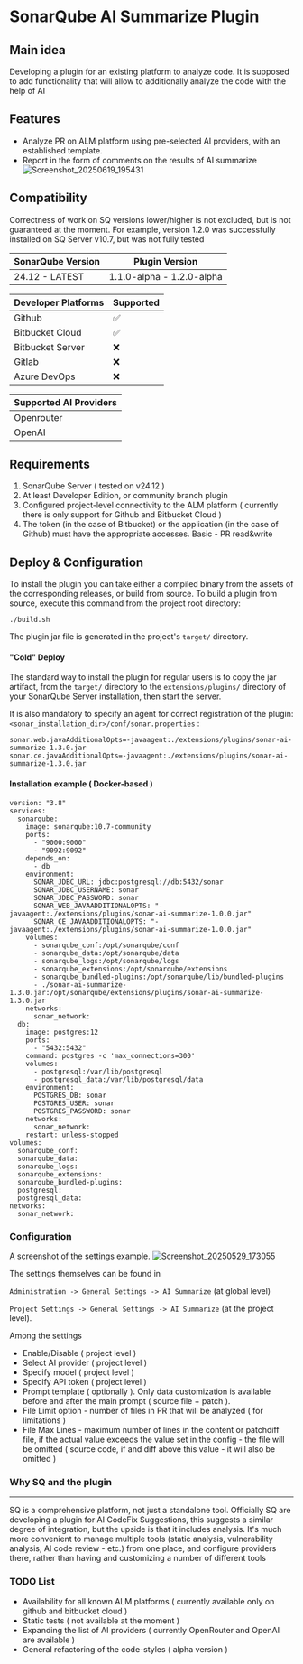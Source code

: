 SonarQube AI Summarize Plugin
==========

Main idea
--------

Developing a plugin for an existing platform to analyze code. 
It is supposed to add functionality that will allow to additionally analyze the code with the help of AI

<h2>Features</h2>

- Analyze PR on ALM platform using pre-selected AI providers, with an established template.
- Report in the form of comments on the results of AI summarize
  ![Screenshot_20250619_195431](https://github.com/user-attachments/assets/9dcdf562-c757-4efa-a8d5-df167221aea0)

<h2>Compatibility</h2>
<p>
Correctness of work on SQ versions lower/higher is not excluded, but is not guaranteed at the moment.
For example, version 1.2.0 was successfully installed on SQ Server v10.7, but was not fully tested
</p>
<table>
    <thead>
        <tr>
        <th>SonarQube Version</th>
        <th>Plugin Version</th>
        </tr>
    </thead>
    <tbody>
        <tr>
            <td>24.12 - LATEST</td>
            <td>1.1.0-alpha - 1.2.0-alpha</td>
        </tr>
    </tbody>
</table>
<table>
    <thead>
        <tr>
        <th>Developer Platforms</th>
        <th>Supported</th>
        </tr>
    </thead>
    <tbody>
        <tr>
            <td>Github</td>
            <td>✅</td>
        </tr>
        <tr>
            <td>Bitbucket Cloud</td>
            <td>✅</td>
        </tr>
        <tr>
            <td>Bitbucket Server</td>
            <td>❌</td>
        </tr>
        <tr>
            <td>Gitlab</td>
            <td>❌</td>
        </tr>
        <tr>
            <td>Azure DevOps</td>
            <td>❌</td>
        </tr>
    </tbody>
</table>
<table>
    <thead>
        <tr>
        <th>Supported AI Providers</th>
        </tr>
    </thead>
    <tbody>
        <tr>
            <td>Openrouter</td>
        </tr>
        <tr>
            <td>OpenAI</td>
        </tr>
    </tbody>
</table>

<h2>Requirements</h2>

1. SonarQube Server ( tested on v24.12 )
2. At least Developer Edition, or community branch plugin
3. Configured project-level connectivity to the ALM platform ( currently there is only support for Github and Bitbucket Cloud )
4. The token (in the case of Bitbucket) or the application (in the case of Github) must have the appropriate accesses. Basic - PR read&write

<h2>Deploy & Configuration </h2>

To install the plugin you can take either a compiled binary from the assets of the corresponding releases, or build from source.
To build a plugin from source, execute this command from the project root directory:

`./build.sh`

The plugin jar file is generated in the project's `target/` directory.

<h4>"Cold" Deploy</h4>

The standard way to install the plugin for regular users is to copy the jar artifact, from the `target/` directory to the `extensions/plugins/` directory of your SonarQube Server installation, then start the server.

It is also mandatory to specify an agent for correct registration of the plugin:
`<sonar_installation_dir>/conf/sonar.properties` :
```
sonar.web.javaAdditionalOpts=-javaagent:./extensions/plugins/sonar-ai-summarize-1.3.0.jar
sonar.ce.javaAdditionalOpts=-javaagent:./extensions/plugins/sonar-ai-summarize-1.3.0.jar
```

<h4>Installation example ( Docker-based )</h4>

````
version: "3.8"
services:
  sonarqube:
    image: sonarqube:10.7-community
    ports:
      - "9000:9000"
      - "9092:9092"
    depends_on:
      - db
    environment:
      SONAR_JDBC_URL: jdbc:postgresql://db:5432/sonar
      SONAR_JDBC_USERNAME: sonar
      SONAR_JDBC_PASSWORD: sonar
      SONAR_WEB_JAVAADDITIONALOPTS: "-javaagent:./extensions/plugins/sonar-ai-summarize-1.0.0.jar"
      SONAR_CE_JAVAADDITIONALOPTS: "-javaagent:./extensions/plugins/sonar-ai-summarize-1.0.0.jar"
    volumes:
      - sonarqube_conf:/opt/sonarqube/conf
      - sonarqube_data:/opt/sonarqube/data
      - sonarqube_logs:/opt/sonarqube/logs
      - sonarqube_extensions:/opt/sonarqube/extensions
      - sonarqube_bundled-plugins:/opt/sonarqube/lib/bundled-plugins
      - ./sonar-ai-summarize-1.3.0.jar:/opt/sonarqube/extensions/plugins/sonar-ai-summarize-1.3.0.jar
    networks:
      sonar_network:
  db:
    image: postgres:12
    ports:
      - "5432:5432"
    command: postgres -c 'max_connections=300'
    volumes:
      - postgresql:/var/lib/postgresql
      - postgresql_data:/var/lib/postgresql/data
    environment:
      POSTGRES_DB: sonar
      POSTGRES_USER: sonar
      POSTGRES_PASSWORD: sonar
    networks:
      sonar_network:
    restart: unless-stopped
volumes:
  sonarqube_conf:
  sonarqube_data:
  sonarqube_logs:
  sonarqube_extensions:
  sonarqube_bundled-plugins:
  postgresql:
  postgresql_data:
networks:
  sonar_network:

````

### Configuration 
A screenshot of the settings example.
![Screenshot_20250529_173055](https://github.com/user-attachments/assets/71945ed0-5835-45d5-bbdb-5f38f2bc2510)

The settings themselves can be found in

`Administration -> General Settings -> AI Summarize` (at global level)

`Project Settings -> General Settings -> AI Summarize` (at the project level).

Among the settings
<ul>
    <li>Enable/Disable ( project level )</li>
    <li>Select AI provider ( project level )</li>
    <li>Specify model ( project level )</li>
    <li>Specify API token ( project level )</li>
    <li>Prompt template ( optionally ). Only data customization is available before and after the main prompt ( source file + patch ).</li>
    <li>File Limit option - number of files in PR that will be analyzed ( for limitations ) </li>
    <li>File Max Lines - maximum number of lines in the content or patchdiff file, if the actual value exceeds the value set in the config - the file will be omitted ( source code, if and diff above this value - it will also be omitted )</li>
</ul>


### Why SQ and the plugin

---------

SQ is a comprehensive platform, not just a standalone tool.
Officially SQ are developing a plugin for AI CodeFix Suggestions, this suggests a similar degree of integration, but the upside is that it includes analysis.
It's much more convenient to manage multiple tools (static analysis, vulnerability analysis, AI code review - etc.) from one place, and configure providers there, rather than having and customizing a number of different tools

### TODO List

- Availability for all known ALM platforms ( currently available only on github and bitbucket cloud )
- Static tests ( not available at the moment )
- Expanding the list of AI providers ( currently OpenRouter and OpenAI are available )
- General refactoring of the code-styles ( alpha version )
